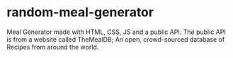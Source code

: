 # random-meal-generator
Meal Generator made with HTML, CSS, JS and a public API. The public API is from a website called TheMealDB; An open, crowd-sourced database of Recipes from around the world.
